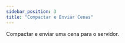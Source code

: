 ```yaml
---
sidebar_position: 3
title: "Compactar e Enviar Cenas"
---
```


Compactar e enviar uma cena para o servidor.
